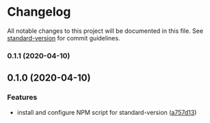 # Changelog

All notable changes to this project will be documented in this file. See [standard-version](https://github.com/conventional-changelog/standard-version) for commit guidelines.

### 0.1.1 (2020-04-10)

## 0.1.0 (2020-04-10)


### Features

* install and configure NPM script for standard-version ([a757d13](https://github.com/jakierice/standard-version-action-trial/commit/a757d131284d8f6cd8fc9b359b7f35673f742dc2))
